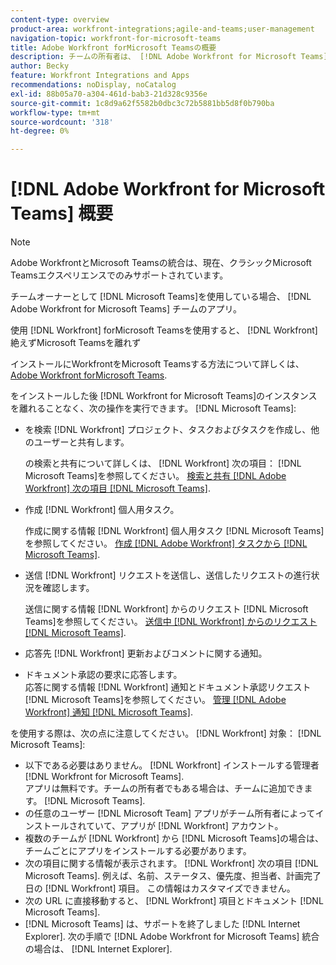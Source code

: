 ```yaml
---
content-type: overview
product-area: workfront-integrations;agile-and-teams;user-management
navigation-topic: workfront-for-microsoft-teams
title: Adobe Workfront forMicrosoft Teamsの概要
description: チームの所有者は、 [!DNL Adobe Workfront for Microsoft Teams] チームのアプリ。
author: Becky
feature: Workfront Integrations and Apps
recommendations: noDisplay, noCatalog
exl-id: 88b05a70-a304-461d-bab3-21d328c9356e
source-git-commit: 1c8d9a62f5582b0dbc3c72b5881bb5d8f0b790ba
workflow-type: tm+mt
source-wordcount: '318'
ht-degree: 0%

---
```


# [!DNL Adobe Workfront for Microsoft Teams] 概要

<!-- Audited: 12/2023 -->

>[!NOTE]
>
>Adobe WorkfrontとMicrosoft Teamsの統合は、現在、クラシックMicrosoft Teamsエクスペリエンスでのみサポートされています。

チームオーナーとして [!DNL Microsoft Teams]を使用している場合、 [!DNL Adobe Workfront for Microsoft Teams] チームのアプリ。

使用 [!DNL Workfront] forMicrosoft Teamsを使用すると、 [!DNL Workfront] 絶えずMicrosoft Teamsを離れず

インストールにWorkfrontをMicrosoft Teamsする方法について詳しくは、 [Adobe Workfront forMicrosoft Teams](../../workfront-integrations-and-apps/using-workfront-with-microsoft-teams/install-workfront-ms-teams.md).

をインストールした後 [!DNL Workfront for Microsoft Teams]のインスタンスを離れることなく、次の操作を実行できます。 [!DNL Microsoft Teams]:

* を検索 [!DNL Workfront] プロジェクト、タスクおよびタスクを作成し、他のユーザーと共有します。

  の検索と共有について詳しくは、 [!DNL Workfront] 次の項目： [!DNL Microsoft Teams]を参照してください。 [検索と共有 [!DNL Adobe Workfront] 次の項目 [!DNL Microsoft Teams]](../../workfront-integrations-and-apps/using-workfront-with-microsoft-teams/search-for-and-share-wf-items-in-ms-teams.md).

* 作成 [!DNL Workfront] 個人用タスク。

  作成に関する情報 [!DNL Workfront] 個人用タスク [!DNL Microsoft Teams]を参照してください。 [作成 [!DNL Adobe Workfront] タスクから [!DNL Microsoft Teams]](../../workfront-integrations-and-apps/using-workfront-with-microsoft-teams/create-workfront-tasks-from-ms-teams.md).

* 送信 [!DNL Workfront] リクエストを送信し、送信したリクエストの進行状況を確認します。

  送信に関する情報 [!DNL Workfront] からのリクエスト [!DNL Microsoft Teams]を参照してください。 [送信中 [!DNL Workfront] からのリクエスト [!DNL Microsoft Teams]](../../workfront-integrations-and-apps/using-workfront-with-microsoft-teams/submit-workfront-requests-from-ms-teams.md).

* 応答先 [!DNL Workfront] 更新およびコメントに関する通知。
* ドキュメント承認の要求に応答します。\
   応答に関する情報 [!DNL Workfront] 通知とドキュメント承認リクエスト [!DNL Microsoft Teams]を参照してください。 [管理 [!DNL Adobe Workfront] 通知 [!DNL Microsoft Teams]](../../workfront-integrations-and-apps/using-workfront-with-microsoft-teams/manage-wf-notifications-approval-requests-ms-teams.md).

を使用する際は、次の点に注意してください。 [!DNL Workfront] 対象： [!DNL Microsoft Teams]:

* 以下である必要はありません。 [!DNL Workfront] インストールする管理者 [!DNL Workfront for Microsoft Teams].\
   アプリは無料です。チームの所有者でもある場合は、チームに追加できます。 [!DNL Microsoft Teams].
* の任意のユーザー [!DNL Microsoft Team] アプリがチーム所有者によってインストールされていて、アプリが [!DNL Workfront] アカウント。
* 複数のチームが [!DNL Workfront] から [!DNL Microsoft Teams]の場合は、チームごとにアプリをインストールする必要があります。
* 次の項目に関する情報が表示されます。 [!DNL Workfront] 次の項目 [!DNL Microsoft Teams]. 例えば、名前、ステータス、優先度、担当者、計画完了日の [!DNL Workfront] 項目。 この情報はカスタマイズできません。
* 次の URL に直接移動すると、 [!DNL Workfront] 項目とドキュメント [!DNL Microsoft Teams].
* [!DNL Microsoft Teams] は、サポートを終了しました [!DNL Internet Explorer]. 次の手順で [!DNL Adobe Workfront for Microsoft Teams] 統合の場合は、 [!DNL Internet Explorer].
